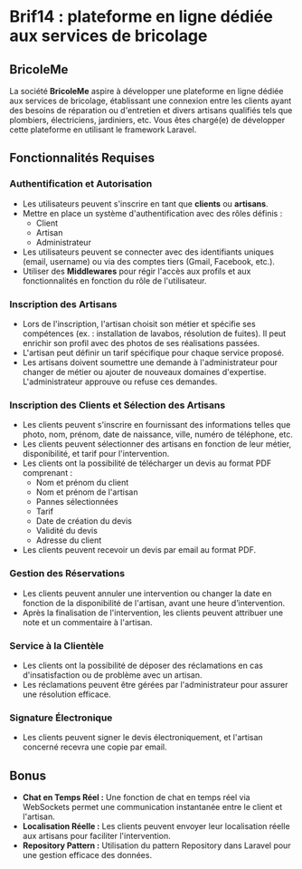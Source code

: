 # Brif14 : plateforme en ligne dédiée aux services de bricolage 

## BricoleMe

La société **BricoleMe** aspire à développer une plateforme en ligne dédiée aux services de bricolage, établissant une connexion entre les clients ayant des besoins de réparation ou d'entretien et divers artisans qualifiés tels que plombiers, électriciens, jardiniers, etc. Vous êtes chargé(e) de développer cette plateforme en utilisant le framework Laravel.

## Fonctionnalités Requises

### Authentification et Autorisation

- Les utilisateurs peuvent s'inscrire en tant que **clients** ou **artisans**.
- Mettre en place un système d'authentification avec des rôles définis :
  - Client
  - Artisan
  - Administrateur
- Les utilisateurs peuvent se connecter avec des identifiants uniques (email, username) ou via des comptes tiers (Gmail, Facebook, etc.).
- Utiliser des **Middlewares** pour régir l'accès aux profils et aux fonctionnalités en fonction du rôle de l'utilisateur.

### Inscription des Artisans

- Lors de l'inscription, l'artisan choisit son métier et spécifie ses compétences (ex. : installation de lavabos, résolution de fuites). Il peut enrichir son profil avec des photos de ses réalisations passées.
- L'artisan peut définir un tarif spécifique pour chaque service proposé.
- Les artisans doivent soumettre une demande à l'administrateur pour changer de métier ou ajouter de nouveaux domaines d'expertise. L'administrateur approuve ou refuse ces demandes.

### Inscription des Clients et Sélection des Artisans

- Les clients peuvent s'inscrire en fournissant des informations telles que photo, nom, prénom, date de naissance, ville, numéro de téléphone, etc.
- Les clients peuvent sélectionner des artisans en fonction de leur métier, disponibilité, et tarif pour l'intervention.
- Les clients ont la possibilité de télécharger un devis au format PDF comprenant :
  - Nom et prénom du client
  - Nom et prénom de l'artisan
  - Pannes sélectionnées
  - Tarif
  - Date de création du devis
  - Validité du devis
  - Adresse du client
- Les clients peuvent recevoir un devis par email au format PDF.

### Gestion des Réservations

- Les clients peuvent annuler une intervention ou changer la date en fonction de la disponibilité de l'artisan, avant une heure d’intervention.
- Après la finalisation de l'intervention, les clients peuvent attribuer une note et un commentaire à l'artisan.

### Service à la Clientèle

- Les clients ont la possibilité de déposer des réclamations en cas d'insatisfaction ou de problème avec un artisan.
- Les réclamations peuvent être gérées par l'administrateur pour assurer une résolution efficace.

### Signature Électronique

- Les clients peuvent signer le devis électroniquement, et l'artisan concerné recevra une copie par email.

## Bonus

- **Chat en Temps Réel :** Une fonction de chat en temps réel via WebSockets permet une communication instantanée entre le client et l'artisan.
- **Localisation Réelle :** Les clients peuvent envoyer leur localisation réelle aux artisans pour faciliter l'intervention.
- **Repository Pattern :** Utilisation du pattern Repository dans Laravel pour une gestion efficace des données.


